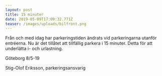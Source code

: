 ```yaml
---
layout: post
title: 15 minuter
date: 2019-05-09T17:09:32.771Z
teaser: /images/uploads/bilfront.png
---
```

Från och med idag har parkeringstiden ändrats vid parkeringarna utanför entréerna. Nu är det tillåtet att tillfällig parkera i 15 minuter. Detta för att underlätta i- och urlastning.

Göteborg 8/5-19

Stig-Olof Eriksson, parkeringsansvarig
